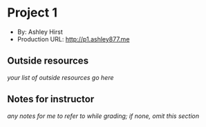 # Project 1
+ By: Ashley Hirst
+ Production URL: <http://p1.ashley877.me>

## Outside resources
*your list of outside resources go here*

## Notes for instructor
*any notes for me to refer to while grading; if none, omit this section*
